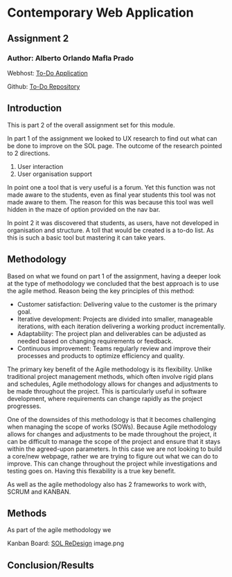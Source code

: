 # Contemporary Web Application
## Assignment 2

### Author: Alberto Orlando Mafla Prado

Webhost: [To-Do Application](https://todolist-crud-bbd52.web.app/)

Github: [To-Do Repository](https://github.com/A0M0305/todolist_app.git)

## Introduction

This is part 2 of the overall assignment set for this module.

In part 1 of the assignment we looked to UX research to find out what can be done to improve on the SOL page. The outcome of the research pointed to 2 directions.

1. User interaction
2. User organisation support

In point one a tool that is very useful is a forum. Yet this function was not made aware to the students, even as final year students this tool was not made aware to them. The reason for this was because this tool was well hidden in the maze of option provided on the nav bar.

In point 2 it was discovered that students, as users, have not developed in organisation and structure. A toll that would be created is a to-do list. As this is such a basic tool but mastering it can take years.

## Methodology

Based on what we found on part 1 of the assignment, having a deeper look at the type of methodology we concluded that the best approach is to use the agile method. Reason being the key principles of this method:
* Customer satisfaction: Delivering value to the customer is the primary goal.
* Iterative development: Projects are divided into smaller, manageable iterations, with each iteration delivering a working product incrementally.
* Adaptability: The project plan and deliverables can be adjusted as needed based on changing requirements or feedback.
* Continuous improvement: Teams regularly review and improve their processes and products to optimize efficiency and quality.

The primary key benefit of the Agile methodology is its flexibility. Unlike traditional project management methods, which often involve rigid plans and schedules, Agile methodology allows for changes and adjustments to be made throughout the project. This is particularly useful in software development, where requirements can change rapidly as the project progresses.

One of the downsides of this methodology is that it becomes challenging when managing the scope of works (SOWs). Because Agile methodology allows for changes and adjustments to be made throughout the project, it can be difficult to manage the scope of the project and ensure that it stays within the agreed-upon parameters. In this case we are not looking to build a core/new webpage, rather we are trying to figure out what we can do to improve. This can change throughout the project while investigations and testing goes on. Having this flexability is a true key benefit.

As well as the agile methodology also has 2 frameworks to work with, SCRUM and KANBAN. 



## Methods

As part of the agile methodology we 

Kanban Board: [SOL ReDesign](https://trello.com/invite/b/oYmTzJ80/ATTIcfb2e444d412106a21cde43b77f680e696962331/solent-alumni-webpage)
image.png



## Conclusion/Results

